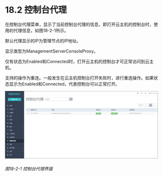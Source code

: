 # 18.2 控制台代理

在控制台代理菜单，显示了当前控制台代理的信息，即打开云主机的控制台时，使用的代理信息，如图18-2-1所示。

默认代理显示的IP为管理节点的IP地址。

显示类型为ManagementServerConsoleProxy。

仅有状态为Enabled和Connected时，打开云主机的控制台才可正常访问到云主机。

支持的操作为重连。一般发生在云主机控制台打开失败时，进行重连操作。如果状态显示为Enabled和Connected，代表控制台可以正常打开。

![png](../images/18-2-1.png "图18-2-1  控制台代理界面")
###### 图18-2-1  控制台代理界面
